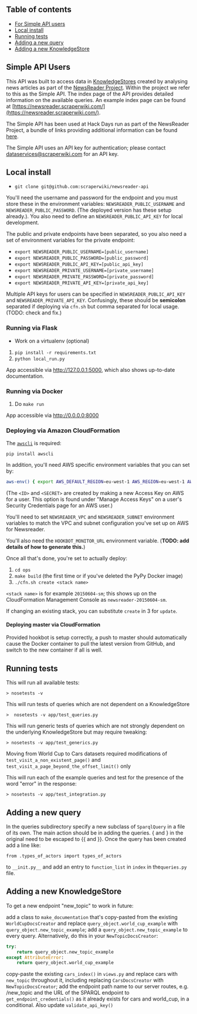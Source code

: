 ## Table of contents

* [For Simple API users](#markdown-header-simple-api-users)
* [Local install](#markdown-header-local-install)
* [Running tests](#markdown-header-running-tests)
* [Adding a new query](#markdown-header-adding-a-new-query)
* [Adding a new KnowledgeStore](#markdown-header-adding-a-new-knowledgestore)

## Simple API Users

This API was built to access data in [KnowledgeStores](https://knowledgestore2.fbk.eu/) created by analysing
news articles as part of the [NewsReader Project](http://www.newsreader-project.eu/). Within the project we refer to this as the Simple API. The index page of the 
API provides detailed information on the available queries. An example index page can be found at [https://newsreader.scraperwiki.com/](https://newsreader.scraperwiki.com/).

The Simple API has been used at Hack Days run as part of the NewsReader Project, a bundle of links providing additional information can be found [here](http://tab.bz/ydtco/).

The Simple API uses an API key for authentication; please contact dataservices@scraperwiki.com for an API key.

## Local install

* `git clone git@github.com:scraperwiki/newsreader-api`

You'll need the username and password for the endpoint and you must store
these in the environment variables: `NEWSREADER_PUBLIC_USERNAME` and
`NEWSREADER_PUBLIC_PASSWORD`. (The deployed version has these setup already.).
You also need to define an `NEWSREADER_PUBLIC_API_KEY` for local development.

The public and private endpoints have been separated, so you also need
a set of environment variables for the private endpoint:

* `export NEWSREADER_PUBLIC_USERNAME=[public_username]`
* `export NEWSREADER_PUBLIC_PASSWORD=[public_password]`
* `export NEWSREADER_PUBLIC_API_KEY=[public_api_key]`
* `export NEWSREADER_PRIVATE_USERNAME=[private_username]`
* `export NEWSREADER_PRIVATE_PASSWORD=[private_password]`
* `export NEWSREADER_PRIVATE_API_KEY=[private_api_key]`

Multiple API keys for users can be specified in
`NEWSREADER_PUBLIC_API_KEY` and `NEWSREADER_PRIVATE_API_KEY`.
Confusingly, these should be **semicolon** separated if deploying via
`cfn.sh` but comma separated for local usage. (TODO: check and fix.)

### Running via Flask

* Work on a virtualenv (optional)
1. `pip install -r requirements.txt`
2. `python local_run.py`

App accessible via http://127.0.0.1:5000, which also shows up-to-date
documentation.

### Running via Docker

1. Do `make run`

App accessible via http://0.0.0.0:8000

### Deploying via Amazon CloudFormation

The [`awscli`](https://aws.amazon.com/cli/) is required:

`pip install awscli`

In addition, you'll need AWS specific environment variables that you
can set by:

```sh
aws-env() { export AWS_DEFAULT_REGION=eu-west-1 AWS_REGION=eu-west-1 AWS_ACCESS_KEY_ID=$1 AWS_SECRET_ACCESS_KEY=$2; clear; }; aws-env <ID> <SECRET>
```

(The `<ID>` and `<SECRET>` are created by making a new Access Key on AWS
for a user. This option is found under "Manage Access Keys" on a user's
Security Credentials page for an AWS user.)

You'll need to set `NEWSREADER_VPC` and `NEWSREADER_SUBNET` environment
variables to match the VPC and subnet configuration you've set up on AWS
for Newsreader.

You'll also need the `HOOKBOT_MONITOR_URL` environment variable.
(**TODO: add details of how to generate this.**)

Once all that's done, you're set to actually deploy:

1. `cd ops`
2. `make build` (the first time or if you've deleted the PyPy Docker
   image)
3. `./cfn.sh create <stack name>`

`<stack name>` is for example `20150604-sm`; this shows up on the
CloudFormation Management Console as `newsreader-20150604-sm`.

If changing an existing stack, you can substitute `create` in 3 for
`update`.

#### Deploying master via CloudFormation

Provided hookbot is setup correctly, a push to master should
automatically cause the Docker container to pull the latest version from
GitHub, and switch to the new container if all is well.

## Running tests

This will run all available tests:

`> nosetests -v`

This will run tests of queries which are not dependent on a KnowledgeStore

`>  nosetests -v app/test_queries.py`

This will run generic tests of queries which are not strongly dependent on the underlying KnowledgeStore but may require tweaking:

`> nosetests -v app/test_generics.py`

Moving from World Cup to Cars datasets required modifications of `test_visit_a_non_existent_page()` and `test_visit_a_page_beyond_the_offset_limit()` only

This will run each of the example queries and test for the presence of the word "error" in the response:

`> nosetests -v app/test_integration.py`

## Adding a new query

In the queries subdirectory specify a new subclass of `SparqlQuery` in a file of its own.
The main action should be in adding the queries. { and } in the original need to be escaped to
{{ and }}. Once the query has been created add a line like:

`from .types_of_actors import types_of_actors`

to `__init.py__` and add an entry to `function_list` in `index` in the`queries.py` file.

## Adding a new KnowledgeStore

To get a new endpoint "new_topic" to work in future:

add a class to `make_documentation` that's copy-pasted from the existing `WorldCupDocsCreator` and replace `query_object.world_cup_example` with `query_object.new_topic_example`;
add a `query_object.new_topic_example` to every query. Alternatively, do this in your `NewTopicDocsCreator`:
```Python
try:
    return query_object.new_topic_example
except AttributeError:
    return query_object.world_cup_example
```
copy-paste the existing `cars_index()` in `views.py` and replace cars with `new_topic` throughout it, including replacing `CarsDocsCreator` with `NewTopicDocsCreator`;
add the endpoint path name to our server routes, e.g. /new_topic and the URL of the SPARQL endpoint to `get_endpoint_credentials()` as it already exists for cars and world_cup, in a conditional. Also update `validate_api_key()`
